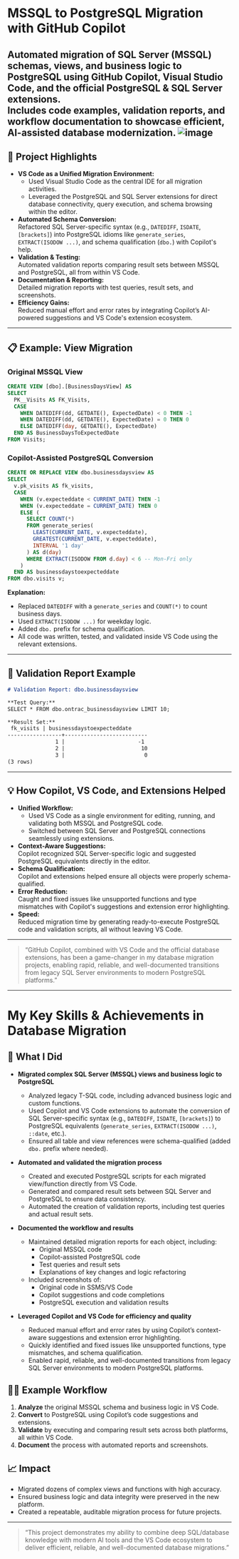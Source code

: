 # MSSQL to PostgreSQL Migration with GitHub Copilot

Automated migration of SQL Server (MSSQL) schemas, views, and business logic to PostgreSQL using GitHub Copilot, Visual Studio Code, and the official PostgreSQL & SQL Server extensions.  
Includes code examples, validation reports, and workflow documentation to showcase efficient, AI-assisted database modernization.
![image](https://github.com/user-attachments/assets/e7ce6c6a-75ef-4578-9ef2-678458471e59)
---

## 🚀 Project Highlights

- **VS Code as a Unified Migration Environment:**
  - Used Visual Studio Code as the central IDE for all migration activities.
  - Leveraged the PostgreSQL and SQL Server extensions for direct database connectivity, query execution, and schema browsing within the editor.
- **Automated Schema Conversion:**  
  Refactored SQL Server-specific syntax (e.g., `DATEDIFF`, `ISDATE`, `[brackets]`) into PostgreSQL idioms like `generate_series`, `EXTRACT(ISODOW ...)`, and schema qualification (`dbo.`) with Copilot's help.
- **Validation & Testing:**  
  Automated validation reports comparing result sets between MSSQL and PostgreSQL, all from within VS Code.
- **Documentation & Reporting:**  
  Detailed migration reports with test queries, result sets, and screenshots.
- **Efficiency Gains:**  
  Reduced manual effort and error rates by integrating Copilot’s AI-powered suggestions and VS Code's extension ecosystem.

---

## 📋 Example: View Migration

### Original MSSQL View

```sql
CREATE VIEW [dbo].[BusinessDaysView] AS
SELECT
  PK__Visits AS FK_Visits,
  CASE
    WHEN DATEDIFF(dd, GETDATE(), ExpectedDate) < 0 THEN -1
    WHEN DATEDIFF(dd, GETDATE(), ExpectedDate) = 0 THEN 0
    ELSE DATEDIFF(day, GETDATE(), ExpectedDate)
  END AS BusinessDaysToExpectedDate
FROM Visits;
```

### Copilot-Assisted PostgreSQL Conversion

```sql
CREATE OR REPLACE VIEW dbo.businessdaysview AS
SELECT
  v.pk_visits AS fk_visits,
  CASE
    WHEN (v.expecteddate < CURRENT_DATE) THEN -1
    WHEN (v.expecteddate = CURRENT_DATE) THEN 0
    ELSE (
      SELECT COUNT(*)
      FROM generate_series(
        LEAST(CURRENT_DATE, v.expecteddate),
        GREATEST(CURRENT_DATE, v.expecteddate),
        INTERVAL '1 day'
      ) AS d(day)
      WHERE EXTRACT(ISODOW FROM d.day) < 6 -- Mon-Fri only
    )
  END AS businessdaystoexpecteddate
FROM dbo.visits v;
```

**Explanation:**  
- Replaced `DATEDIFF` with a `generate_series` and `COUNT(*)` to count business days.
- Used `EXTRACT(ISODOW ...)` for weekday logic.
- Added `dbo.` prefix for schema qualification.
- All code was written, tested, and validated inside VS Code using the relevant extensions.

---

## 🧪 Validation Report Example

```markdown
# Validation Report: dbo.businessdaysview

**Test Query:**
SELECT * FROM dbo.ontrac_businessdaysview LIMIT 10;

**Result Set:**
 fk_visits | businessdaystoexpecteddate
-----------------+--------------------------
               1 |                       -1
               2 |                        10
               3 |                         0
(3 rows)
```

---

## 💡 How Copilot, VS Code, and Extensions Helped

- **Unified Workflow:**
  - Used VS Code as a single environment for editing, running, and validating both MSSQL and PostgreSQL code.
  - Switched between SQL Server and PostgreSQL connections seamlessly using extensions.
- **Context-Aware Suggestions:**  
  Copilot recognized SQL Server-specific logic and suggested PostgreSQL equivalents directly in the editor.
- **Schema Qualification:**  
  Copilot and extensions helped ensure all objects were properly schema-qualified.
- **Error Reduction:**  
  Caught and fixed issues like unsupported functions and type mismatches with Copilot's suggestions and extension error highlighting.
- **Speed:**  
  Reduced migration time by generating ready-to-execute PostgreSQL code and validation scripts, all without leaving VS Code.
  
---

> “GitHub Copilot, combined with VS Code and the official database extensions, has been a game-changer in my database migration projects, enabling rapid, reliable, and well-documented transitions from legacy SQL Server environments to modern PostgreSQL platforms.”

---

# My Key Skills & Achievements in Database Migration

## 🚀 What I Did

- **Migrated complex SQL Server (MSSQL) views and business logic to PostgreSQL**
    - Analyzed legacy T-SQL code, including advanced business logic and custom functions.
    - Used Copilot and VS Code extensions to automate the conversion of SQL Server-specific syntax (e.g., `DATEDIFF`, `ISDATE`, `[brackets]`) to PostgreSQL equivalents (`generate_series`, `EXTRACT(ISODOW ...)`, `::date`, etc.).
    - Ensured all table and view references were schema-qualified (added `dbo.` prefix where needed).

- **Automated and validated the migration process**
    - Created and executed PostgreSQL scripts for each migrated view/function directly from VS Code.
    - Generated and compared result sets between SQL Server and PostgreSQL to ensure data consistency.
    - Automated the creation of validation reports, including test queries and actual result sets.

- **Documented the workflow and results**
    - Maintained detailed migration reports for each object, including:
        - Original MSSQL code
        - Copilot-assisted PostgreSQL code
        - Test queries and result sets
        - Explanations of key changes and logic refactoring
    - Included screenshots of:
        - Original code in SSMS/VS Code
        - Copilot suggestions and code completions
        - PostgreSQL execution and validation results

- **Leveraged Copilot and VS Code for efficiency and quality**
    - Reduced manual effort and error rates by using Copilot’s context-aware suggestions and extension error highlighting.
    - Quickly identified and fixed issues like unsupported functions, type mismatches, and schema qualification.
    - Enabled rapid, reliable, and well-documented transitions from legacy SQL Server environments to modern PostgreSQL platforms.

## 🧑‍💻 Example Workflow

1. **Analyze** the original MSSQL schema and business logic in VS Code.
2. **Convert** to PostgreSQL using Copilot’s code suggestions and extensions.
3. **Validate** by executing and comparing result sets across both platforms, all within VS Code.
4. **Document** the process with automated reports and screenshots.

## 📈 Impact

- Migrated dozens of complex views and functions with high accuracy.
- Ensured business logic and data integrity were preserved in the new platform.
- Created a repeatable, auditable migration process for future projects.

---

> “This project demonstrates my ability to combine deep SQL/database knowledge with modern AI tools and the VS Code ecosystem to deliver efficient, reliable, and well-documented database migrations.”

